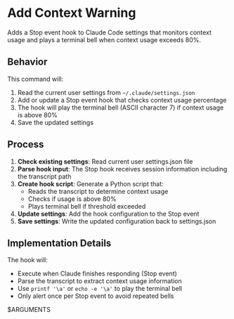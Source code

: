 # Add Context Warning

Adds a Stop event hook to Claude Code settings that monitors context usage and plays a terminal bell when context usage exceeds 80%.

## Behavior

This command will:

1. Read the current user settings from `~/.claude/settings.json`
2. Add or update a Stop event hook that checks context usage percentage
3. The hook will play the terminal bell (ASCII character 7) if context usage is above 80%
4. Save the updated settings

## Process

1. **Check existing settings**: Read current user settings.json file
2. **Parse hook input**: The Stop hook receives session information including the transcript path
3. **Create hook script**: Generate a Python script that:
   - Reads the transcript to determine context usage
   - Checks if usage is above 80%
   - Plays terminal bell if threshold exceeded
4. **Update settings**: Add the hook configuration to the Stop event
5. **Save settings**: Write the updated configuration back to settings.json

## Implementation Details

The hook will:

- Execute when Claude finishes responding (Stop event)
- Parse the transcript to extract context usage information
- Use `printf '\a'` or `echo -e '\a'` to play the terminal bell
- Only alert once per Stop event to avoid repeated bells

$ARGUMENTS

